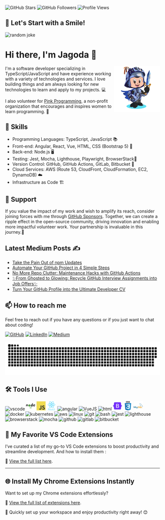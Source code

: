
![GitHub Stars](https://img.shields.io/github/stars/jagoda11?style=social&color=blue)
![GitHub Followers](https://img.shields.io/github/followers/jagoda11?style=social&color=green)
![Profile Views](https://komarev.com/ghpvc/?username=jagoda11&color=blue)
<meta name="google-site-verification" content="wlylwHoxsmZWdVpyKDboagjUdrnQbXuU7segWX_0A7k">
 <meta name="google-site-verification" content="Apib7-x98H0j5cPqHWwSMm6dNU4GmODRoqxLiDzdx9I">

## 🌸  Let's Start with a Smile!

<img src="https://img.shields.io/badge/dynamic/json?url=https%3A%2F%2Ficanhazdadjoke.com%2F&query=%24..joke&label=Joke&labelColor=ff69b4&color=87cefa" alt="random joke">


# Hi there, I'm Jagoda 👋

<img align="right" width="150" height="150" src="Octocats.gif" alt="gif of the various Octocats">

I'm a software developer specializing in TypeScript/JavaScript and have experience working with a variety of technologies and services. I love building things and am always looking for new technologies to learn and apply to my projects. 💻

I also volunteer for [Pink Programming](https://www.pinkprogramming.se/), a non-profit organization that encourages and inspires women to learn programming. 🌸


## 🚀 Skills

- Programming Languages: TypeScript, JavaScript 📚
- Front-end: Angular, React, Vue, HTML, CSS (Bootstrap 5) 🎨
- Back-end: Node.js 🖥️
- Testing: Jest, Mocha, Lighthouse, Playwright, BrowserStack🧪
- Version Control: GitHub, GitHub Actions, GitLab, Bitbucket 🔄
- Cloud Services: AWS (Route 53, CloudFront, CloudFormation, EC2, DynamoDB) ☁️
- Infrastructure as Code 🏗️


## 💖 Support

If you value the impact of my work and wish to amplify its reach, consider joining forces with me through [GitHub Sponsors](https://github.com/sponsors/Jagoda11). Together, we can create a ripple effect in the open-source community, driving innovation and enabling more impactful volunteer work. Your partnership is invaluable in this journey.🌟

## Latest Medium Posts ✍️
<!-- BLOG-POST-LIST:START -->
- [Take the Pain Out of npm Updates](https://code.likeagirl.io/take-the-pain-out-of-npm-updates-e559a315fed0?source=rss-ec5f6d09b0e4------2)
- [Automate Your GitHub Project in 4 Simple Steps](https://javascript.plainenglish.io/automate-your-github-project-in-4-simple-steps-d72c64015d34?source=rss-ec5f6d09b0e4------2)
- [No More Repo Clutter: Maintenance Hacks with GitHub Actions](https://code.likeagirl.io/no-more-repo-clutter-maintenance-hacks-with-github-actions-ba8a109e175d?source=rss-ec5f6d09b0e4------2)
- [✨From Ghosted to Glowing: Recycle GitHub Interview Assignments into Job Offers✨](https://code.likeagirl.io/from-ghosted-to-glowing-recycle-github-interview-assignments-into-job-offers-49256428e2b7?source=rss-ec5f6d09b0e4------2)
- [Turn Your GitHub Profile into the Ultimate Developer CV](https://javascript.plainenglish.io/turn-your-github-profile-into-the-ultimate-developer-cv-66b58a3796ae?source=rss-ec5f6d09b0e4------2)
<!-- BLOG-POST-LIST:END -->

## 📫 How to reach me

Feel free to reach out if you have any questions or if you just want to chat about coding!

[![GitHub](https://img.shields.io/badge/GitHub-181717?style=flat-square&logo=github&logoColor=white)](https://github.com/Jagoda11) [![LinkedIn](https://img.shields.io/badge/LinkedIn-0077B5?style=flat-square&logo=linkedin&logoColor=white)](https://www.linkedin.com/in/jagoda-cubrilo-web-developer/) [![Medium](https://img.shields.io/badge/Medium-00ab6c?style=flat-square&logo=medium&logoColor=white)](https://medium.com/@jagoda11)

<picture>
  <source media="(prefers-color-scheme: dark)" srcset="https://raw.githubusercontent.com/Jagoda11/Jagoda11/output/github-snake-dark.svg">
  <source media="(prefers-color-scheme: light)" srcset="https://raw.githubusercontent.com/Jagoda11/Jagoda11/output/github-snake.svg">
  <img alt="github-snake" src="https://raw.githubusercontent.com/Jagoda11/Jagoda11/output/github-snake.svg">
</picture>


## 🛠️ Tools I Use

<p align="left">
<img src="https://cdn.jsdelivr.net/gh/devicons/devicon/icons/vscode/vscode-original.svg" alt="vscode" width="30" height="30"/>
<img src="https://raw.githubusercontent.com/devicons/devicon/master/icons/nodejs/nodejs-original-wordmark.svg" alt="nodejs" width="30" height="30" />
<img src="https://raw.githubusercontent.com/devicons/devicon/master/icons/javascript/javascript-original.svg" alt="javascript" width="30" height="30" />
<img src="https://raw.githubusercontent.com/devicons/devicon/master/icons/react/react-original-wordmark.svg" alt="react" width="30" height="30" />
<img src="https://cdn.jsdelivr.net/gh/devicons/devicon/icons/angularjs/angularjs-original.svg" alt="angular" width="30" height="30"/>
<img src="https://cdn.jsdelivr.net/gh/devicons/devicon/icons/vuejs/vuejs-original-wordmark.svg" alt="VueJS" width="30" height="30"/>
<img src="https://cdn.jsdelivr.net/gh/devicons/devicon/icons/html5/html5-original.svg" alt="html" width="30" height="30"/>
<img src="https://raw.githubusercontent.com/devicons/devicon/master/icons/bootstrap/bootstrap-plain.svg" alt="bootstrap" width="30" height="30" />
<img src="https://raw.githubusercontent.com/devicons/devicon/master/icons/css3/css3-original-wordmark.svg" alt="css3" width="30" height="30" />
<img src="https://raw.githubusercontent.com/devicons/devicon/master/icons/mysql/mysql-original-wordmark.svg" alt="mysql" width="30" height="30" />
<img src="https://cdn.jsdelivr.net/gh/devicons/devicon/icons/docker/docker-original.svg" alt="docker" width="30" height="30"/>
<img src="https://cdn.jsdelivr.net/gh/devicons/devicon/icons/kubernetes/kubernetes-plain.svg" alt="kubernetes" width="30" height="30"/>
<img src="https://cdn.jsdelivr.net/gh/devicons/devicon/icons/amazonwebservices/amazonwebservices-plain-wordmark.svg" alt="aws" width="30" height="30"/>
<img src="https://cdn.jsdelivr.net/gh/devicons/devicon/icons/linux/linux-original.svg" alt="linux" width="30" height="30"/>
<img src="https://cdn.jsdelivr.net/gh/devicons/devicon/icons/git/git-original.svg" alt="git" width="30" height="30"/>
<img src="https://cdn.jsdelivr.net/gh/devicons/devicon/icons/bash/bash-original.svg" alt="bash" width="30" height="30"/>  
<img src="https://cdn.jsdelivr.net/gh/devicons/devicon/icons/jest/jest-plain.svg" alt="jest" width="30" height="30"/>
<img src="https://cdn.jsdelivr.net/gh/devicons/devicon/icons/chrome/chrome-original.svg" alt="lighthouse" width="30" height="30"/>
<img src="https://cdn.jsdelivr.net/gh/devicons/devicon/icons/browserstack/browserstack-original-wordmark.svg" alt="browserstack" width="30" height="30"/>
<img src="https://cdn.jsdelivr.net/gh/devicons/devicon/icons/mocha/mocha-plain.svg" alt="mocha" width="30" height="30"/>
<img src="https://cdn.jsdelivr.net/gh/devicons/devicon/icons/github/github-original-wordmark.svg" alt="github" width="30" height="30"/>
<img src="https://cdn.jsdelivr.net/gh/devicons/devicon/icons/gitlab/gitlab-original-wordmark.svg" alt="gitlab" width="30" height="30"/>
<img src="https://cdn.jsdelivr.net/gh/devicons/devicon/icons/bitbucket/bitbucket-original-wordmark.svg" alt="bitbucket" width="30" height="30"/>
</p>

## 🌟 My Favorite VS Code Extensions

I’ve curated a list of my go-to VS Code extensions to boost productivity and streamline development. And how to install them : 

📜 [View the full list here](https://gist.github.com/Jagoda11/6f5a4e9f63990b532f3e329ba8c6cf61).

---

## 🌐 Install My Chrome Extensions Instantly

Want to set up my Chrome extensions effortlessly? 

📜 [View the full list of extensions here](https://gist.github.com/Jagoda11/1f1cea030f7dc5381cd73d395adadf24).

🎉 Quickly set up your workspace and enjoy productivity right away! 😊


